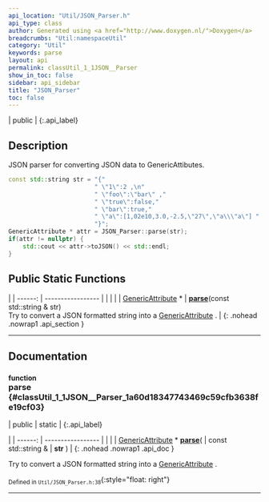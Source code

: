 ```yaml
---
api_location: "Util/JSON_Parser.h"
api_type: class
author: Generated using <a href="http://www.doxygen.nl/">Doxygen</a>
breadcrumbs: "Util:namespaceUtil"
category: "Util"
keywords: parse
layout: api
permalink: classUtil_1_1JSON__Parser
show_in_toc: false
sidebar: api_sidebar
title: "JSON_Parser"
toc: false
---
```


| public |
{:.api_label}

## Description



JSON parser for converting JSON data to GenericAttibutes.

```cpp
const std::string str = "{"
                        " \"1\":2 ,\n"
                        " \"foo\":\"bar\" ,"
                        " \"true\":false,"
                        " \"bar\":true,"
                        " \"a\":[1,02e10,3.0,-2.5,\"27\",\"a\\\"a\"] "
                        "}";
GenericAttribute * attr = JSON_Parser::parse(str);
if(attr != nullptr) {
    std::cout << attr->toJSON() << std::endl;
}

```




## Public Static Functions

|
| ------: | ----------------- |
|  | |
| [GenericAttribute](classUtil_1_1GenericAttribute) * | **[parse](#classUtil_1_1JSON%5F%5FParser_1a60d18347743469c59cfb3638fe19cf03)**(const std::string & str) <br/> Try to convert a JSON formatted string into a [GenericAttribute](classUtil_1_1GenericAttribute) . |
{: .nohead .nowrap1 .api_section }


-------------------------------------------------------------------

## Documentation

### <small>function</small><br/> parse {#classUtil_1_1JSON__Parser_1a60d18347743469c59cfb3638fe19cf03}

| public | static |
{:.api_label}

|
| ------: | ----------------- |
|  |
| [GenericAttribute](classUtil_1_1GenericAttribute) * **[parse](#classUtil_1_1JSON%5F%5FParser_1a60d18347743469c59cfb3638fe19cf03)**( | const std::string & | **str** ) |
{: .nohead .nowrap1 .api_doc }

Try to convert a JSON formatted string into a [GenericAttribute](classUtil_1_1GenericAttribute) .





<sub>Defined in `Util/JSON_Parser.h:38`</sub>{:style="float: right"}

-------------------------------------------------------------------

